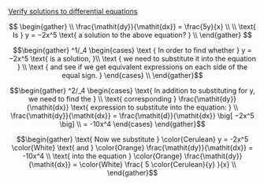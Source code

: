 [Verify solutions to differential equations](https://www.khanacademy.org/math/differential-equations/first-order-differential-equations/differential-equations-intro/e/introduction-to-differential-equations-and-initial-value-problems)

```math

\begin{gather}
   \\
   \frac{\mathit{dy}}{\mathit{dx}} = \frac{5y}{x} \\
   \\
   \text{ Is } y = −2x^5 \text{ a solution to the above equation? }
   \\
\end{gather}

```

```math
\begin{gather}
   ^1/_4 
     \begin{cases}
      \text { In order to find whether } y = −2x^5 \text{ is a solution, }\\
      \text { we need to substitute it into the equation } \\
      \text { and see if we get equivalent expressions on each side of the equal sign. }
     \end{cases}
\\
\end{gather}
```

```math
\begin{gather}
   ^2/_4 
     \begin{cases}
      \text{ In addition to substituting for y, we need to find the } \\
      \text{ corresponding } \frac{\mathit{dy}}{\mathit{dx}} \text{ expression to substitute into the equation: } \\
      \frac{\mathit{dy}}{\mathit{dx}} = \frac{\mathit{d}}{\mathit{dx}} \big[ −2x^5 \big] \\
      = -10x^4
     \end{cases}
\end{gather}
```

```math
\begin{gather}
\text{ Now we substitute } \color{Cerulean} y = -2x^5 \color{White} \text{ and } \color{Orange} \frac{\mathit{dy}}{\mathit{dx}} = -10x^4 \\
\text{ into the equation } \color{Orange} \frac{\mathit{dy}}{\mathit{dx}} = \color{White} \frac{ 5 \color{Cerulean}{y} }{x} \\
\end{gather}
```
